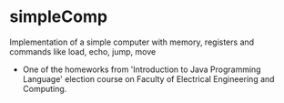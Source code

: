 # simpleComp
Implementation of a simple computer with memory, registers and commands like load, echo, jump, move

- One of the homeworks from 'Introduction to Java Programming Language' election course on Faculty of Electrical Engineering and Computing.
